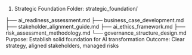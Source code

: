 1. Strategic Foundation
Folder: strategic_foundation/

├── ai_readiness_assessment.md
├── business_case_development.md
├── stakeholder_alignment_guide.md
├── ai_ethics_framework.md
├── risk_assessment_methodology.md
└── governance_structure_design.md
Purpose: Establish solid foundation for AI transformation Outcome: Clear strategy, aligned stakeholders, managed risks

